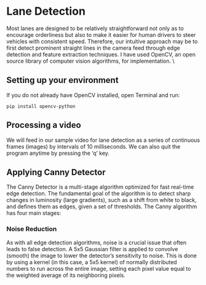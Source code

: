 # Lane Detection
Most lanes are designed to be relatively straightforward not only as to encourage orderliness but also to make it easier for human drivers to steer vehicles with consistent speed. Therefore, our intuitive approach may be to first detect prominent straight lines in the camera feed through edge detection and feature extraction techniques. I have used OpenCV, an open source library of computer vision algorithms, for implementation. \
##  Setting up your environment
If you do not already have OpenCV installed, open Terminal and run:
```
pip install opencv-python
```


## Processing a video
We will feed in our sample video for lane detection as a series of continuous frames (images) by intervals of 10 milliseconds. We can also quit the program anytime by pressing the ‘q’ key.

## Applying Canny Detector
The Canny Detector is a multi-stage algorithm optimized for fast real-time edge detection. The fundamental goal of the algorithm is to detect sharp changes in luminosity (large gradients), such as a shift from white to black, and defines them as edges, given a set of thresholds. The Canny algorithm has four main stages:

### Noise Reduction
As with all edge detection algorithms, noise is a crucial issue that often leads to false detection. A 5x5 Gaussian filter is applied to convolve (smooth) the image to lower the detector’s sensitivity to noise. This is done by using a kernel (in this case, a 5x5 kernel) of normally distributed numbers to run across the entire image, setting each pixel value equal to the weighted average of its neighboring pixels.
